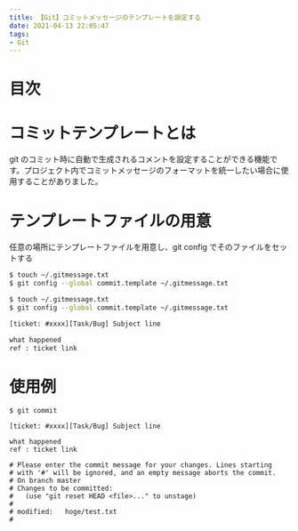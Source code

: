 ```yaml
---
title: 【Git】コミットメッセージのテンプレートを設定する
date: 2021-04-13 22:05:47
tags:
- Git
---
```

# 目次
<!-- toc -->
<!-- more -->

# コミットテンプレートとは
git のコミット時に自動で生成されるコメントを設定することができる機能です。プロジェクト内でコミットメッセージのフォーマットを統一したい場合に使用することがありました。

# テンプレートファイルの用意
任意の場所にテンプレートファイルを用意し、git config でそのファイルをセットする

```bash
$ touch ~/.gitmessage.txt
$ git config --global commit.template ~/.gitmessage.txt
```

```bash
$ touch ~/.gitmessage.txt
$ git config --global commit.template ~/.gitmessage.txt
```

```:.gitmessage.txt
[ticket: #xxxx][Task/Bug] Subject line

what happened
ref : ticket link
```


# 使用例

```
$ git commit

[ticket: #xxxx][Task/Bug] Subject line

what happened
ref : ticket link

# Please enter the commit message for your changes. Lines starting
# with '#' will be ignored, and an empty message aborts the commit.
# On branch master
# Changes to be committed:
#   (use "git reset HEAD <file>..." to unstage)
#
# modified:   hoge/test.txt
#
```
